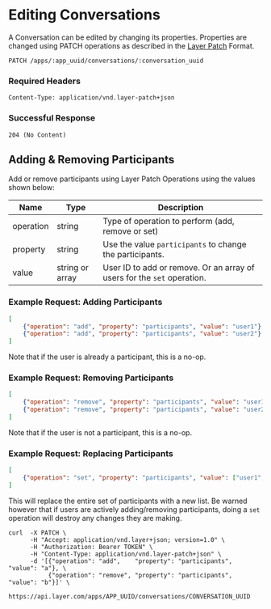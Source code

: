 # Editing Conversations

A Conversation can be edited by changing its properties.  Properties are changed using PATCH operations as described in the [Layer Patch](https://github.com/layerhq/layer-patch) Format.

```request
PATCH /apps/:app_uuid/conversations/:conversation_uuid
```

### Required Headers

```text
Content-Type: application/vnd.layer-patch+json
```

### Successful Response

```text
204 (No Content)
```

## Adding &amp; Removing Participants

Add or remove participants using Layer Patch Operations using the values shown below:

| Name    |  Type | Description |
|---------|-------|-------------|
| operation | string | Type of operation to perform (add, remove or set) |
| property  | string | Use the value `participants` to change the participants. |
| value     | string or array | User ID to add or remove.  Or an array of users for the `set` operation. |


### Example Request: Adding Participants

```json
[
    {"operation": "add", "property": "participants", "value": "user1"},
    {"operation": "add", "property": "participants", "value": "user2"}
]
```

Note that if the user is already a participant, this is a no-op.

### Example Request: Removing Participants

```json
[
    {"operation": "remove", "property": "participants", "value": "user1"},
    {"operation": "remove", "property": "participants", "value": "user2"}
]
```

Note that if the user is not a participant, this is a no-op.

### Example Request: Replacing Participants

```json
[
    {"operation": "set", "property": "participants", "value": ["user1", "user2", "user3"]}
]
```

This will replace the entire set of participants with a new list. Be warned however that if users are actively adding/removing participants, doing a `set` operation will destroy any changes they are making.

```console
curl  -X PATCH \
      -H "Accept: application/vnd.layer+json; version=1.0" \
      -H "Authorization: Bearer TOKEN" \
      -H "Content-Type: application/vnd.layer-patch+json" \
      -d '[{"operation": "add",    "property": "participants", "value": "a"}, \
           {"operation": "remove", "property": "participants", "value": "b"}]' \
      https://api.layer.com/apps/APP_UUID/conversations/CONVERSATION_UUID
```